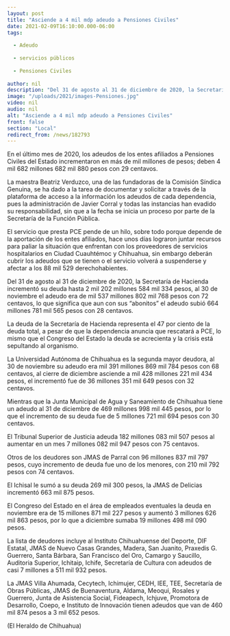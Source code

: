 ```yaml
---
layout: post
title: "Asciende a 4 mil mdp adeudo a Pensiones Civiles"
date: 2021-02-09T16:10:00.000-06:00
tags:
  
  - Adeudo
  
  - servicios públicos
  
  - Pensiones Civiles
  
author: nil
description: "Del 31 de agosto al 31 de diciembre de 2020, la Secretaría de Hacienda incrementó su deuda hasta 2 mil 202 millones 584 mil 334 pesos"
image: "/uploads/2021/images-Pensiones.jpg"
video: nil
audio: nil
alt: "Asciende a 4 mil mdp adeudo a Pensiones Civiles"
front: false
section: "Local"
redirect_from: /news/182793
---
```


En el último mes de 2020, los adeudos de los entes afiliados a Pensiones Civiles del Estado incrementaron en más de mil millones de pesos; deben 4 mil 682 millones 682 mil 880 pesos con 29 centavos.

La maestra Beatriz Verduzco, una de las fundadoras de la Comisión Síndica Genuina, se ha dado a la tarea de documentar y solicitar a través de la plataforma de acceso a la información los adeudos de cada dependencia, pues la administración de Javier Corral y todas las instancias han evadido su responsabilidad, sin que a la fecha se inicia un proceso por parte de la Secretaría de la Función Pública.

El servicio que presta PCE pende de un hilo, sobre todo porque depende de la aportación de los entes afiliados, hace unos días lograron juntar recursos para paliar la situación que enfrentan con los proveedores de servicios hospitalarios en Ciudad Cuauhtémoc y Chihuahua, sin embargo deberán cubrir los adeudos que se tienen o el servicio volverá a suspenderse y afectar a los 88 mil 529 derechohabientes.

Del 31 de agosto al 31 de diciembre de 2020, la Secretaría de Hacienda incrementó su deuda hasta 2 mil 202 millones 584 mil 334 pesos, al 30 de noviembre el adeudo era de mil 537 millones 802 mil 768 pesos con 72 centavos, lo que significa que aun con sus “abonitos” el adeudo subió 664 millones 781 mil 565 pesos con 28 centavos.

La deuda de la Secretaría de Hacienda representa el 47 por ciento de la deuda total, a pesar de que la dependencia anuncia que rescatará a PCE, lo mismo que el Congreso del Estado la deuda se acrecienta y la crisis está sepultando al organismo.

La Universidad Autónoma de Chihuahua es la segunda mayor deudora, al 30 de noviembre su adeudo era mil 391 millones 869 mil 784 pesos con 68 centavos, al cierre de diciembre asciende a mil 428 millones 221 mil 434 pesos, el incrementó fue de 36 millones 351 mil 649 pesos con 32 centavos.

Mientras que la Junta Municipal de Agua y Saneamiento de Chihuahua tiene un adeudo al 31 de diciembre de 469 millones 998 mil 445 pesos, por lo que el incremento de su deuda fue de 5 millones 721 mil 694 pesos con 30 centavos.

El Tribunal Superior de Justicia adeuda 182 millones 083 mil 507 pesos al aumentar en un mes 7 millones 082 mil 947 pesos con 75 centavos.

Otros de los deudores son JMAS de Parral con 96 millones 837 mil 797 pesos, cuyo incremento de deuda fue uno de los menores, con 210 mil 792 pesos con 74 centavos.

El Ichisal le sumó a su deuda 269 mil 300 pesos, la JMAS de Delicias incrementó 663 mil 875 pesos.

El Congreso del Estado en el área de empleados eventuales la deuda en noviembre era de 15 millones 871 mil 227 pesos y aumentó 3 millones 626 mil 863 pesos, por lo que a diciembre sumaba 19 millones 498 mil 090 pesos.

La lista de deudores incluye al Instituto Chihuahuense del Deporte, DIF Estatal, JMAS de Nuevo Casas Grandes, Madera, San Juanito, Praxedis G. Guerrero, Santa Bárbara, San Francisco del Oro, Camargo y Saucillo, Auditoria Superior, Ichitaip, Ichife, Secretaría de Cultura con adeudos de casi 7 millones a 511 mil 932 pesos.

La JMAS Villa Ahumada, Cecytech, Ichimujer, CEDH, IEE, TEE, Secretaría de Obras Públicas, JMAS de Buenaventura, Aldama, Meoqui, Rosales y Guerrero, Junta de Asistencia Social, Fideapech, Ichjuve, Promotora de Desarrollo, Coepo, e Instituto de Innovación tienen adeudos que van de 460 mil 874 pesos a 3 mil 652 pesos.

(El Heraldo de Chihuahua)
